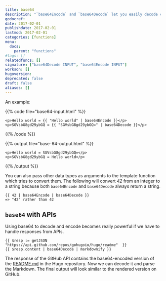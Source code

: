 ```yaml
---
title: base64
description: "`base64Encode` and `base64Decode` let you easily decode content with a base64 encoding and vice versa through pipes."
godocref:
date: 2017-02-01
publishdate: 2017-02-01
lastmod: 2017-02-01
categories: [functions]
menu:
  docs:
    parent: "functions"
#tags: []
relatedfuncs: []
signature: ["base64Decode INPUT", "base64Encode INPUT"]
workson: []
hugoversion:
deprecated: false
draft: false
aliases: []
---
```


An example:

{{% code file="base64-input.html" %}}
```
<p>Hello world = {{ "Hello world" | base64Encode }}</p>
<p>SGVsbG8gd29ybGQ = {{ "SGVsbG8gd29ybGQ=" | base64Decode }}</p>
```
{{% /code %}}

{{% output file="base-64-output.html" %}}
```
<p>Hello world = SGVsbG8gd29ybGQ=</p>
<p>SGVsbG8gd29ybGQ = Hello world</p>
```
{{% /output %}}

You can also pass other data types as arguments to the template function which tries to convert them. The following will convert *42* from an integer to a string because both `base64Encode` and `base64Decode` always return a string.

```
{{ 42 | base64Encode | base64Decode }}
=> "42" rather than 42
```

## `base64` with APIs

Using base64 to decode and encode becomes really powerful if we have to handle
responses from APIs.

```
{{ $resp := getJSON "https://api.github.com/repos/gohugoio/hugo/readme"  }}
{{ $resp.content | base64Decode | markdownify }}
```

The response of the GitHub API contains the base64-encoded version of the [README.md](https://github.com/gohugoio/hugo/blob/master/README.md) in the Hugo repository. Now we can decode it and parse the Markdown. The final output will look similar to the rendered version on GitHub.
